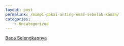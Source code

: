 ```yaml
---
layout: post
permalink: /mimpi-pakai-anting-emas-sebelah-kanan/
categories:
    - Uncategorized
---
```


[Baca Selengkapnya](/10)